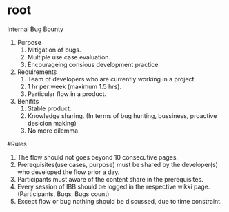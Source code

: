 # root
Internal Bug Bounty

1. Purpose
	1. Mitigation of bugs.
	2. Multiple use case evaluation.
	3. Encourageing consious development practice.
2. Requirements
	1. Team of developers who are currently working in a project.
	2. 1 hr per week (maximum 1.5 hrs).
	3. Particular flow in a product.
3. Benifits
	1. Stable product.
	2. Knowledge sharing. (In terms of bug hunting, bussiness, proactive desicion making)
	3. No more dilemma.
  
#Rules
1. The flow should not goes beyond 10 consecutive pages.
2. Prerequisites(use cases, purpose) must be shared by the developer(s) who developed the flow prior a day.
3. Participants must aware of the content share in the prerequisites.
4. Every session of IBB should be logged in the respective wikki page. (Participants, Bugs, Bugs count)
5. Except flow or bug nothing should be discussed,  due to time constraint.
